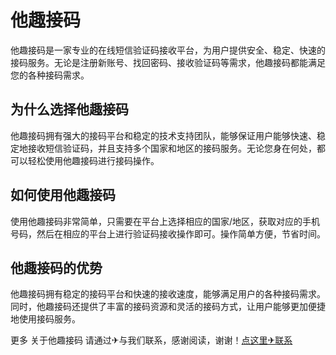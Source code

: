 # 他趣接码

他趣接码是一家专业的在线短信验证码接收平台，为用户提供安全、稳定、快速的接码服务。无论是注册新账号、找回密码、接收验证码等需求，他趣接码都能满足您的各种接码需求。

## 为什么选择他趣接码

他趣接码拥有强大的接码平台和稳定的技术支持团队，能够保证用户能够快速、稳定地接收短信验证码，并且支持多个国家和地区的接码服务。无论您身在何处，都可以轻松使用他趣接码进行接码操作。

## 如何使用他趣接码

使用他趣接码非常简单，只需要在平台上选择相应的国家/地区，获取对应的手机号码，然后在相应的平台上进行验证码接收操作即可。操作简单方便，节省时间。

## 他趣接码的优势

他趣接码拥有稳定的接码平台和快速的接收速度，能够满足用户的各种接码需求。同时，他趣接码还提供了丰富的接码资源和灵活的接码方式，让用户能够更加便捷地使用接码服务。

更多 关于他趣接码 请通过✈与我们联系，感谢阅读，谢谢！[点这里✈联系](https://lm.k02.cc)